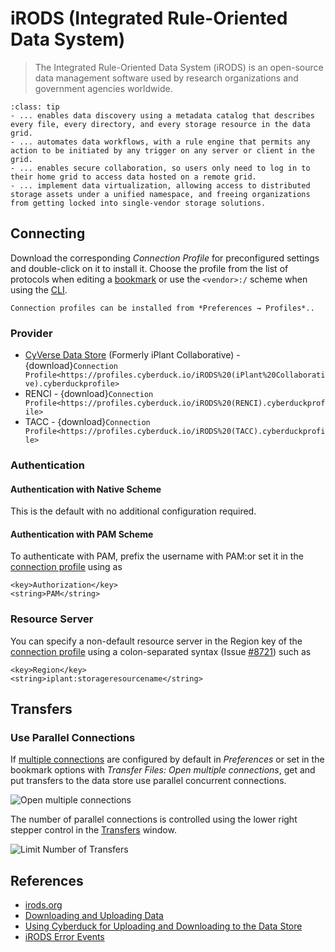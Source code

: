 iRODS (Integrated Rule-Oriented Data System)
====

> The Integrated Rule-Oriented Data System (iRODS) is an open-source data management software used by research organizations and government agencies worldwide.

```{admonition} iRODS ...
:class: tip
- ... enables data discovery using a metadata catalog that describes every file, every directory, and every storage resource in the data grid.
- ... automates data workflows, with a rule engine that permits any action to be initiated by any trigger on any server or client in the grid.
- ... enables secure collaboration, so users only need to log in to their home grid to access data hosted on a remote grid.
- ... implement data virtualization, allowing access to distributed storage assets under a unified namespace, and freeing organizations from getting locked into single-vendor storage solutions.
```

## Connecting

Download the corresponding *Connection Profile* for preconfigured settings and double-click on it to install it. Choose the profile from the list of protocols when editing a [bookmark](../cyberduck/bookmarks.md) or use the `<vendor>:/` scheme when using the [CLI](../cli/index).

```{note}
Connection profiles can be installed from *Preferences → Profiles*..
```

### Provider

- [CyVerse Data Store](http://www.cyverse.org/data-store) (Formerly iPlant Collaborative) - {download}`Connection Profile<https://profiles.cyberduck.io/iRODS%20(iPlant%20Collaborative).cyberduckprofile>`
- RENCI - {download}`Connection Profile<https://profiles.cyberduck.io/iRODS%20(RENCI).cyberduckprofile>`
- TACC - {download}`Connection Profile<https://profiles.cyberduck.io/iRODS%20(TACC).cyberduckprofile>`

### Authentication

#### Authentication with Native Scheme

This is the default with no additional configuration required.

#### Authentication with PAM Scheme

To authenticate with PAM, prefix the username with PAM:or set it in the [connection profile](index.md#connection-profiles) using as

    <key>Authorization</key>
    <string>PAM</string>

### Resource Server

You can specify a non-default resource server in the Region key of the [connection profile](index.md#connection-profiles) using a colon-separated syntax (Issue [#8721](https://github.com/iterate-ch/cyberduck/issues/8721)) such as

	<key>Region</key>
	<string>iplant:storageresourcename</string>

## Transfers

### Use Parallel Connections

If [multiple connections](../cyberduck/transfer.md#connections) are configured by default in *Preferences* or set in the bookmark options with *Transfer Files: Open multiple connections*, get and put transfers to the data store use parallel concurrent connections.

![Open multiple connections](_images/Use_parallel_transfer_option.png)

The number of parallel connections is controlled using the lower right stepper control in the [Transfers](../cyberduck/transfer.md) window.

![Limit Number of Transfers](_images/Limit_Number_of_Transfers.png)

## References

- [irods.org](http://irods.org/)
- [Downloading and Uploading Data](https://cyverse.atlassian.net/wiki/spaces/DS/pages/241869862/Downloading+and+Uploading+Data)
- [Using Cyberduck for Uploading and Downloading to the Data Store](https://cyverse.atlassian.net/wiki/spaces/DS/pages/241869843/Using+Cyberduck+for+Uploading+and+Downloading+to+the+Data+Store)
- [iRODS Error Events](https://github.com/irods/irods-legacy/blob/master/iRODS/lib/core/include/rodsErrorTable.h)
